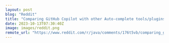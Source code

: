 ```yaml
---
layout: post
blog: "Reddit"
title: "Comparing GitHub Copilot with other Auto-complete tools/plugins"
date: 2023-10-13T07:30:40Z
image: images/reddit.png
remote_url: "https://www.reddit.com/r/java/comments/176t5vb/comparing_github_copilot_with_other_autocomplete/"
---
```


